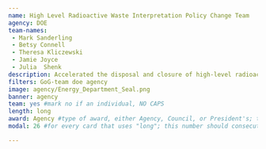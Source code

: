 ```yaml
---
name: High Level Radioactive Waste Interpretation Policy Change Team
agency: DOE
team-names:
 - Mark Sanderling
 - Betsy Connell 
 - Theresa Kliczewski
 - Jamie Joyce
 - Julia  Shenk
description: Accelerated the disposal and closure of high-level radioactive waste sites. The team’s work enables the DOE to more effectively clean and dispose of hazardous waste while maintaining safety as a top priority.
filters: GoG-team doe agency
image: agency/Energy_Department_Seal.png
banner: agency
team: yes #mark no if an individual, NO CAPS
length: long
award: Agency #type of award, either Agency, Council, or President's; this is case sensitive so make sure to match the options listed exactly. This section generates the format of the card
modal: 26 #for every card that uses "long"; this number should consecutively increase and never be the same

---
```

